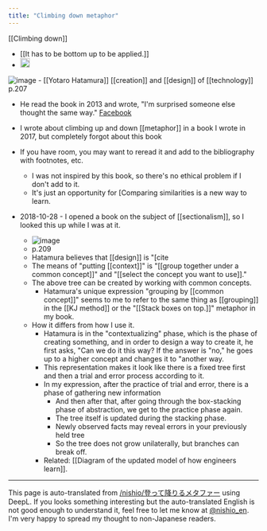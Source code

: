 ```yaml
---
title: "Climbing down metaphor"
---
```


[[Climbing down]]

- [[It has to be bottom up to be applied.]]
- <img src='https://scrapbox.io/api/pages/nishio-en/ボトムアップでないと応用ができない/icon' alt='ボトムアップでないと応用ができない.icon' height="19.5"/>

![image](https://gyazo.com/1b407815bfa704fcfa4154739f7ab42e/thumb/1000)
    - [[Yotaro Hatamura]] [[creation]] and [[design]] of [[technology]] p.207

- He read the book in 2013 and wrote, "I'm surprised someone else thought the same way." [Facebook](https://www.facebook.com/photo.php?fbid=10201961860424649&set=a.1175498944176.2027303.1129148772&type=3&theater)
- I wrote about climbing up and down [[metaphor]] in a book I wrote in 2017, but completely forgot about this book
- If you have room, you may want to reread it and add to the bibliography with footnotes, etc.
    - I was not inspired by this book, so there's no ethical problem if I don't add to it.
    - It's just an opportunity for [Comparing similarities is a new way to learn.

- 2018-10-28
        - I opened a book on the subject of [[sectionalism]], so I looked this up while I was at it.
    - ![image](https://gyazo.com/6a335b6aca06d6110c6dd80433730823/thumb/1000)
    - p.209
    - Hatamura believes that [[design]] is "[cite
    - The means of "putting [[context]]" is "[[group together under a common concept]]" and "[[select the concept you want to use]]."
    - The above tree can be created by working with common concepts.
        - Hatamura's unique expression "grouping by [[common concept]]" seems to me to refer to the same thing as [[grouping]] in the [[KJ method]] or the "[[Stack boxes on top.]]" metaphor in my book.
    - How it differs from how I use it.
        - Hatamura is in the "contextualizing" phase, which is the phase of creating something, and in order to design a way to create it, he first asks, "Can we do it this way? If the answer is "no," he goes up to a higher concept and changes it to "another way.
        - This representation makes it look like there is a fixed tree first and then a trial and error process according to it.
        - In my expression, after the practice of trial and error, there is a phase of gathering new information
            - And then after that, after going through the box-stacking phase of abstraction, we get to the practice phase again.
            - The tree itself is updated during the stacking phase.
            - Newly observed facts may reveal errors in your previously held tree
            - So the tree does not grow unilaterally, but branches can break off.
        - Related: [[Diagram of the updated model of how engineers learn]].

---
This page is auto-translated from [/nishio/登って降りるメタファー](https://scrapbox.io/nishio/登って降りるメタファー) using DeepL. If you looks something interesting but the auto-translated English is not good enough to understand it, feel free to let me know at [@nishio_en](https://twitter.com/nishio_en). I'm very happy to spread my thought to non-Japanese readers.